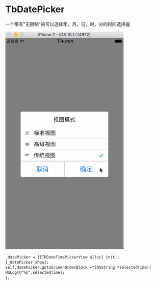 # TbDatePicker

一个带有"无限制"的可以选择年，月，日，时，分的时间选择器

![image](https://github.com/tangbing/TbPopMenuView/blob/master/Tb.gif)
```ios
_datePicker = [[TbDateTimePickerView alloc] init];
[_datePicker show];
self.datePicker.gotoSrceenOrderBlock =^(NSString *selectedTime){
NSLog(@"%@",selectedTime);
};

```


